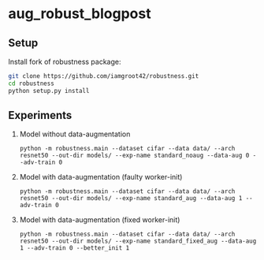 # aug_robust_blogpost

## Setup

Install fork of robustness package:

```bash
git clone https://github.com/iamgroot42/robustness.git
cd robustness
python setup.py install
```

## Experiments

1. Model without data-augmentation

    `python -m robustness.main --dataset cifar --data data/ --arch resnet50 --out-dir models/ --exp-name standard_noaug --data-aug 0 --adv-train 0`

2. Model with data-augmentation (faulty worker-init)

    `python -m robustness.main --dataset cifar --data data/ --arch resnet50 --out-dir models/ --exp-name standard_aug --data-aug 1 --adv-train 0`

3. Model with data-augmentation (fixed worker-init)

    `python -m robustness.main --dataset cifar --data data/ --arch resnet50 --out-dir models/ --exp-name standard_fixed_aug --data-aug 1 --adv-train 0 --better_init 1`
